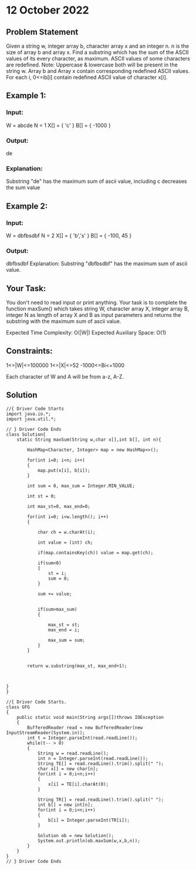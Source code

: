 # 12 October 2022

## Problem Statement
Given a string w, integer array b,  character array x and an integer n. n is the size of array b and array x. Find a substring which has the sum of the ASCII values of its every character, as maximum. ASCII values of some characters are redefined.
Note: Uppercase & lowercase both will be present in the string w. Array b and Array x contain corresponding redefined ASCII values. For each i, 0<=ib[i] contain redefined ASCII value of character x[i].

## Example 1:

### Input:
W = abcde
N = 1
X[] = { 'c' }
B[] = { -1000 }
### Output:
de
### Explanation:
Substring "de" has the
maximum sum of ascii value,
including c decreases the sum value


## Example 2:

### Input:
W = dbfbsdbf 
N = 2
X[] = { 'b','s' }
B[] = { -100, 45  }
### Output:
dbfbsdbf
Explanation:
Substring "dbfbsdbf" has the maximum
sum of ascii value.

## Your Task:
You don't need to read input or print anything. Your task is to complete the function maxSum() which takes string W, character array X, integer array B, integer N as length of array X and B as input parameters and returns the substring with the maximum sum of ascii value.
 

Expected Time Complexity: O(|W|)
Expected Auxiliary Space: O(1)


## Constraints:

1<=|W|<=100000
1<=|X|<=52
-1000<=Bi<=1000

Each character of W and A will be from a-z, A-Z.


## Solution
```
//{ Driver Code Starts
import java.io.*;
import java.util.*;

// } Driver Code Ends
class Solution{
    static String maxSum(String w,char x[],int b[], int n){
        
        HashMap<Character, Integer> map = new HashMap<>();
        
        for(int i=0; i<n; i++)
        {
            map.put(x[i], b[i]);
        }
        
        int sum = 0, max_sum = Integer.MIN_VALUE;
        
        int st = 0;
        
        int max_st=0, max_end=0;
        
        for(int i=0; i<w.length(); i++)
        {
            
            char ch = w.charAt(i);
            
            int value = (int) ch;
            
            if(map.containsKey(ch)) value = map.get(ch);
            
            if(sum<0)
            {
                st = i;
                sum = 0;
            }
            
            sum += value;
            
            
            if(sum>max_sum)
            {
                
                max_st = st;
                max_end = i;
                
                max_sum = sum;
            }
        }
        
        
        return w.substring(max_st, max_end+1);
        
        
    
}
}

//{ Driver Code Starts.
class GFG
{
    public static void main(String args[])throws IOException
    {
        BufferedReader read = new BufferedReader(new InputStreamReader(System.in));
        int t = Integer.parseInt(read.readLine());
        while(t-- > 0)
        {
            String w = read.readLine();
            int n = Integer.parseInt(read.readLine());
            String TE[] = read.readLine().trim().split(" ");
            char x[] = new char[n];
            for(int i = 0;i<n;i++)
            {
                x[i] = TE[i].charAt(0);
            }
            
            String TR[] = read.readLine().trim().split(" ");
            int b[] = new int[n];
            for(int i = 0;i<n;i++)
            {
                b[i] = Integer.parseInt(TR[i]);
            }
           
            Solution ob = new Solution();
            System.out.println(ob.maxSum(w,x,b,n));
        }
    }
}
// } Driver Code Ends
```
